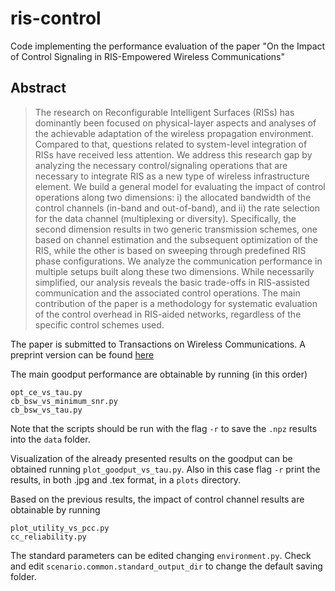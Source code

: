 # ris-control

Code implementing the performance evaluation of the paper "On the Impact of Control Signaling in RIS-Empowered Wireless Communications"

## Abstract
> The research on Reconfigurable Intelligent Surfaces (RISs) has dominantly been focused on physical-layer aspects and analyses of the achievable adaptation of the wireless propagation environment. Compared to that, questions related to system-level integration of RISs have received less attention. We address this research gap by analyzing the necessary control/signaling operations that are necessary to integrate RIS as a new type of wireless infrastructure element. We build a general model for evaluating the impact of control operations along two dimensions: i) the allocated bandwidth of the control channels (in-band and out-of-band), and ii) the rate selection for the data channel (multiplexing or diversity). Specifically, the second dimension results in two generic transmission schemes, one based on channel estimation and the subsequent optimization of the RIS, while the other is based on sweeping through predefined RIS phase configurations. We analyze the communication performance in multiple setups built along these two dimensions. While necessarily simplified, our analysis reveals the basic trade-offs in RIS-assisted communication and the associated control operations. The main contribution of the paper is a methodology for systematic evaluation of the control overhead in RIS-aided networks, regardless of the specific control schemes used. 

The paper is submitted to Transactions on Wireless Communications.
A preprint version can be found [here](http://arxiv.org/abs/2303.16797)

The main goodput performance are obtainable by running (in this order)
```
opt_ce_vs_tau.py
cb_bsw_vs_minimum_snr.py
cb_bsw_vs_tau.py
```
Note that the scripts should be run with the flag ```-r``` to save the ``.npz`` results into the ``data`` folder.

Visualization of the already presented results on the goodput can be obtained running ```plot_goodput_vs_tau.py```.
Also in this case flag ```-r``` print the results, in both .jpg and .tex format, in a ```plots``` directory.

Based on the previous results, the impact of control channel results are obtainable by running
```
plot_utility_vs_pcc.py
cc_reliability.py
```

The standard parameters can be edited changing ```environment.py```. 
Check and edit ```scenario.common.standard_output_dir``` to change the default saving folder.
 